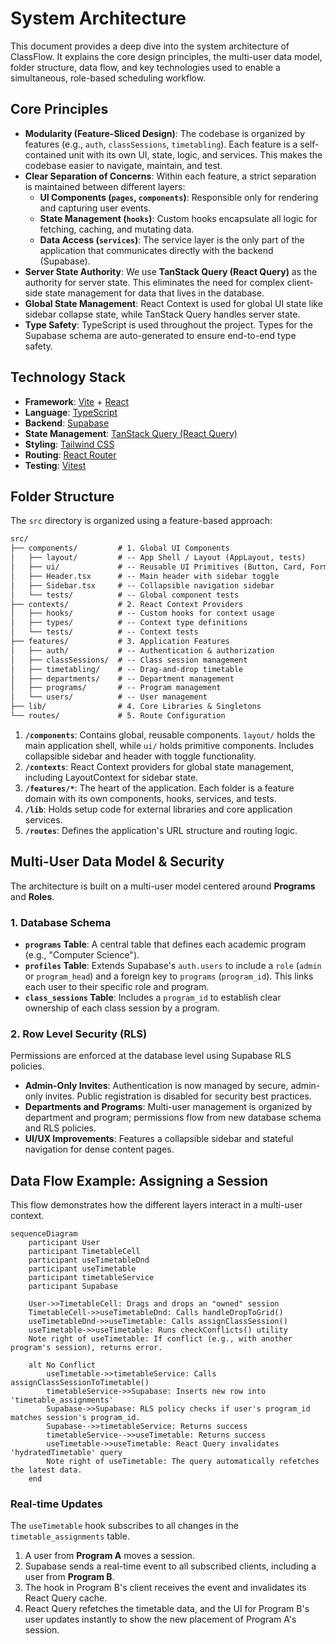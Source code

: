 # System Architecture

This document provides a deep dive into the system architecture of ClassFlow. It explains the core design principles, the multi-user data model, folder structure, data flow, and key technologies used to enable a simultaneous, role-based scheduling workflow.

## Core Principles

- **Modularity (Feature-Sliced Design)**: The codebase is organized by features (e.g., `auth`, `classSessions`, `timetabling`). Each feature is a self-contained unit with its own UI, state, logic, and services. This makes the codebase easier to navigate, maintain, and test.
- **Clear Separation of Concerns**: Within each feature, a strict separation is maintained between different layers:
  - **UI Components (`pages`, `components`)**: Responsible only for rendering and capturing user events.
  - **State Management (`hooks`)**: Custom hooks encapsulate all logic for fetching, caching, and mutating data.
  - **Data Access (`services`)**: The service layer is the only part of the application that communicates directly with the backend (Supabase).
- **Server State Authority**: We use **TanStack Query (React Query)** as the authority for server state. This eliminates the need for complex client-side state management for data that lives in the database.
- **Global State Management**: React Context is used for global UI state like sidebar collapse state, while TanStack Query handles server state.
- **Type Safety**: TypeScript is used throughout the project. Types for the Supabase schema are auto-generated to ensure end-to-end type safety.

## Technology Stack

- **Framework**: [Vite](https://vitejs.dev/) + [React](https://reactjs.org/)
- **Language**: [TypeScript](https://www.typescriptlang.org/)
- **Backend**: [Supabase](https://supabase.com/)
- **State Management**: [TanStack Query (React Query)](https://tanstack.com/query/latest)
- **Styling**: [Tailwind CSS](https://tailwindcss.com/)
- **Routing**: [React Router](https://reactrouter.com/)
- **Testing**: [Vitest](https://vitest.dev/)

## Folder Structure

The `src` directory is organized using a feature-based approach:

```txt
src/
├── components/         # 1. Global UI Components
│   ├── layout/         # -- App Shell / Layout (AppLayout, tests)
│   ├── ui/             # -- Reusable UI Primitives (Button, Card, FormField, etc.)
│   ├── Header.tsx      # -- Main header with sidebar toggle
│   ├── Sidebar.tsx     # -- Collapsible navigation sidebar
│   └── tests/          # -- Global component tests
├── contexts/           # 2. React Context Providers
│   ├── hooks/          # -- Custom hooks for context usage
│   ├── types/          # -- Context type definitions
│   └── tests/          # -- Context tests
├── features/           # 3. Application Features
│   ├── auth/           # -- Authentication & authorization
│   ├── classSessions/  # -- Class session management
│   ├── timetabling/    # -- Drag-and-drop timetable
│   ├── departments/    # -- Department management
│   ├── programs/       # -- Program management
│   └── users/          # -- User management
├── lib/                # 4. Core Libraries & Singletons
└── routes/             # 5. Route Configuration
```

1. **`/components`**: Contains global, reusable components. `layout/` holds the main application shell, while `ui/` holds primitive components. Includes collapsible sidebar and header with toggle functionality.
2. **`/contexts`**: React Context providers for global state management, including LayoutContext for sidebar state.
3. **`/features/*`**: The heart of the application. Each folder is a feature domain with its own components, hooks, services, and tests.
4. **`/lib`**: Holds setup code for external libraries and core application services.
5. **`/routes`**: Defines the application's URL structure and routing logic.

## Multi-User Data Model & Security

The architecture is built on a multi-user model centered around **Programs** and **Roles**.

### 1. Database Schema

- **`programs` Table**: A central table that defines each academic program (e.g., "Computer Science").
- **`profiles` Table**: Extends Supabase's `auth.users` to include a `role` (`admin` or `program_head`) and a foreign key to `programs` (`program_id`). This links each user to their specific role and program.
- **`class_sessions` Table**: Includes a `program_id` to establish clear ownership of each class session by a program.

### 2. Row Level Security (RLS)

Permissions are enforced at the database level using Supabase RLS policies.

- **Admin-Only Invites**: Authentication is now managed by secure, admin-only invites. Public registration is disabled for security best practices.
- **Departments and Programs**: Multi-user management is organized by department and program; permissions flow from new database schema and RLS policies.
- **UI/UX Improvements**: Features a collapsible sidebar and stateful navigation for dense content pages.

## Data Flow Example: Assigning a Session

This flow demonstrates how the different layers interact in a multi-user context.

```mermaid
sequenceDiagram
    participant User
    participant TimetableCell
    participant useTimetableDnd
    participant useTimetable
    participant timetableService
    participant Supabase

    User->>TimetableCell: Drags and drops an "owned" session
    TimetableCell->>useTimetableDnd: Calls handleDropToGrid()
    useTimetableDnd->>useTimetable: Calls assignClassSession()
    useTimetable->>useTimetable: Runs checkConflicts() utility
    Note right of useTimetable: If conflict (e.g., with another program's session), returns error.

    alt No Conflict
        useTimetable->>timetableService: Calls assignClassSessionToTimetable()
        timetableService->>Supabase: Inserts new row into 'timetable_assignments'
        Supabase->>Supabase: RLS policy checks if user's program_id matches session's program_id.
        Supabase-->>timetableService: Returns success
        timetableService-->>useTimetable: Returns success
        useTimetable->>useTimetable: React Query invalidates 'hydratedTimetable' query
        Note right of useTimetable: The query automatically refetches the latest data.
    end
```

### Real-time Updates

The `useTimetable` hook subscribes to all changes in the `timetable_assignments` table.

1. A user from **Program A** moves a session.
2. Supabase sends a real-time event to all subscribed clients, including a user from **Program B**.
3. The hook in Program B's client receives the event and invalidates its React Query cache.
4. React Query refetches the timetable data, and the UI for Program B's user updates instantly to show the new placement of Program A's session.
